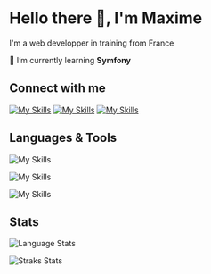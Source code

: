 # Hello there 👋, I'm Maxime
I'm a web developper in training from France</h3>
<!-- <img align="right" alt="Coding" width="400" src="https://upload.wikimedia.org/wikipedia/commons/6/6f/Programming123najra.gif"> -->

🌱 I’m currently learning **Symfony**


## Connect with me

<a href="mailto:futterermaxime@gmail.com" target="blank">![My Skills](https://skillicons.dev/icons?i=gmail)</a>
<a href="https://linkedin.com/in/maxime-futterer-19a7b5263/" target="blank">![My Skills](https://skillicons.dev/icons?i=linkedin)</a>
<a href="https://instagram.com/futrr_" target="blank">![My Skills](https://skillicons.dev/icons?i=instagram)</a>


## Languages & Tools

![My Skills](https://skillicons.dev/icons?i=windows,vscode,github,docker&perline=5)

![My Skills](https://skillicons.dev/icons?i=html,css,js,bootstrap,figma&perline=5)

![My Skills](https://skillicons.dev/icons?i=php,symfony,mysql&perline=5)


## Stats

<p><img src="https://github-readme-stats.vercel.app/api/top-langs?username=futrr&show_icons=true&locale=en&layout=donut&theme=transparent" alt="Language Stats" /></p>

<p><img src="https://github-readme-streak-stats.herokuapp.com/?user=futrr&theme=transparent" alt="Straks Stats" /></p>
